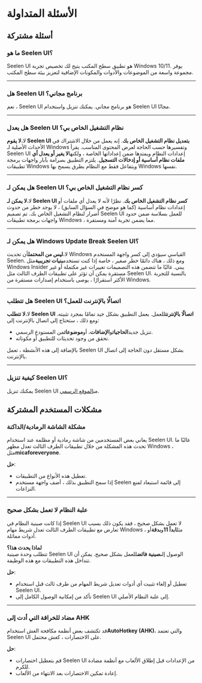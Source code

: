 # **الأسئلة المتداولة**

## **أسئلة مشتركة**

### **ما هو Seelen UI؟**

Seelen UI هو تطبيق سطح المكتب يتيح لك تخصيص تجربة Windows 10/11. يوفر مجموعة
واسعة من الموضوعات والأدوات والمكونات الإضافية لتعزيز بيئة سطح المكتب.

---

### **هل Seelen UI برنامج مجاني؟**

نعم ، Seelen UI هو برنامج مجاني. يمكنك تنزيل واستخدام Seelen UI مجانًا.

---

### **هل يعدل Seelen UI نظام التشغيل الخاص بي؟**

لا،**لا يقوم Seelen UI بتعديل نظام التشغيل الخاص بك**. إنه يعمل من خلال الاشتراك في
الأحداث الأصلية لـ Windows وتفسيرها حسب الحاجة لعرض المحتوى المناسب. يقرأ Seelen
UI إعدادات النظام ويمتدها ضمن إعداداتها الخاصة ، ولكنها**لا يغير أو يعدل أي ملفات
نظام أساسية أو إدخالات التسجيل**. يلتزم التطبيق بصرامة بآبار واجهات برمجة تطبيقات
Windows ويتفاعل فقط مع النظام بطرق يسمح بها Windows نفسها.

---

### **هل يمكن لـ Seelen UI كسر نظام التشغيل الخاص بي؟**

لا،**لا يمكن لـ Seelen UI كسر نظام التشغيل الخاص بك**. نظرًا لأنه لا يعدل أي ملفات أو
إعدادات نظام أساسية (كما هو موضح في السؤال السابق) ، لا يوجد خطر من حدوث أضرار
لنظام التشغيل الخاص بك. تم تصميم Seelen UI للعمل بسلاسة ضمن حدود واجهات برمجة
تطبيقات Windows ، مما يضمن تجربة آمنة ومستقرة.

---

### **هل يمكن لـ Windows Update Break Seelen UI؟**

لا،**ليس من المحتمل**أن تحديث Windows القياسي سيؤدي إلى كسر واجهة المستخدم
Seelen. ومع ذلك ، هناك دائمًا خطر صغير ، خاصة إذا كنت تستخدم**بنيات تجريبية**مثل
Windows Insider يبني. غالبًا ما تتضمن هذه التصميمات تغييرات غير مكتملة أو غير
مستقرة يمكن أن تؤثر على تطبيقات الطرف الثالث مثل Seelen UI. بالنسبة للتجربة
الأكثر استقرارًا ، يوصى باستخدام إصدارات مستقرة من Windows.

---

### **هل تتطلب Seelen UI اتصالًا بالإنترنت للعمل؟**

لا،**لا تتطلب Seelen UI اتصالًا بالإنترنت**للعمل. يعمل التطبيق بشكل جيد تمامًا بمجرد
تثبيته. ومع ذلك ، ستحتاج إلى اتصال بالإنترنت إلى:

- تنزيل جديد**الحاجيات**و**الإضافات**، أو**موضوعات**من المستودع الرسمي.
- تحقق من وجود تحديثات للتطبيق أو مكوناته.

بالإضافة إلى هذه الأنشطة ، تعمل Seelen UI بشكل مستقل دون الحاجة إلى اتصال
بالإنترنت.

---

### **كيفية تنزيل Seelen UI؟**

يمكنك تنزيل Seelen UI من[الموقع الرسمي](https://seelen.io).

## **مشكلات المستخدم المشتركة**

### **مشكلة الشاشة الرمادية/الداكنة**

يعاني بعض المستخدمين من شاشة رمادية أو مظلمة عند استخدام Seelen UI. غالبًا ما
تحدث هذه المشكلة من خلال تطبيقات الطرف الثالث تعدل مظهر Windows ،
مثل**micaforeveryone**.

**حل**:

- تعطيل هذه الأنواع من التطبيقات.
- إذا سمح التطبيق بذلك ، أضف واجهة مستخدم Seelen إلى قائمة استبعاد لمنع
  النزاعات.

---

### **علبة النظام لا تعمل بشكل صحيح**

إذا كانت صينية النظام في Seelen UI لا تعمل بشكل صحيح ، فقد يكون ذلك بسبب تعارض مع
تطبيقات الطرف الثالث تعدل شريط مهام Windows ، مثل**ابدأ 11**و**بدقة**أو أدوات
مماثلة.

**لماذا يحدث هذا؟**\
تتطلب وحدة صينية Seelen UI الوصول إلى**صينية فائض**للعمل بشكل صحيح. يمكن أن
تتداخل هذه التطبيقات مع هذه الوظيفة.

**حل**:

- تعطيل أو إلغاء تثبيت أي أدوات تعديل شريط المهام من طرف ثالث قبل استخدام Seelen
  UI.
- تأكد من إمكانية الوصول الكامل إلى Seelen UI إلى علبة النظام الأصلي.

---

### **مضاد للخراقة التي أدت إلى AHK**

قد تكتشف بعض أنظمة مكافحة الغش استخدام**AutoHotkey (AHK)**، والتي تعتمد Seelen
UI على الاختصارات ، كغش محتمل.

**حل**:

- قم بتعطيل اختصارات Seelen UI من الإعدادات قبل إطلاق الألعاب مع أنظمة مضادة للكرم.
- إعادة تمكين الاختصارات بعد الانتهاء من الألعاب.

